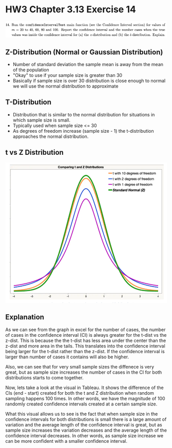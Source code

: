 # HW3 Chapter 3.13 Exercise 14

![](HW3-CH3.13-EX14.png)

## Z-Distribution (Normal or Gaussian Distribution)

* Number of standard deviation the sample mean is away from the mean of the population
* "Okay" to use if your sample size is greater than 30
* Basically if sample size is over 30 distribution is close enough to normal we will use the normal distribution to approximate


## T-Distribution

* Distribution that is similar to the normal distribution for situations in which sample size is small. 
* Typically used when sample size <= 30
* As degrees of freedom increase (sample size - 1) the t-distribution approaches the normal distribution.  

## t vs Z Distribution

![](t_vs_z_dist.png)

## Explanation

As we can see from the graph in excel for the number of cases, the number of cases in the confidence interval (CI) is always greater for the t-dist vs the z-dist. This is because the the t-dist has less area under the center than the z-dist and more area in the tails. This translates into the confidence interval being larger for the t-dist rather than the z-dist. If the confidence interval is larger than number of cases it contains will also be higher. 

Also, we can see that for very small sample sizes the diffenece is very great, but as sample size increases the number of cases in the CI for both distributions starts to come together.

Now, lets take a look at the visual in Tableau. It shows the difference of the CIs (end - start) created for both the t and Z distribution when random sampling happens 100 times. In other words, we have the magnitude of 100 randomly created confidence intervals created at a certain sample size. 

What this visual allows us to see is the fact that when sample size in the confidence intervals for both distributions is small there is a large amount of variation and the average length of the confidence interval is great, but as sample size increases the variation decreases and the average length of the confidence interval decreases. In other words, as sample size increase we can be more confident with a smaller confidence interval. 

